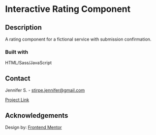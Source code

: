 # Interactive Rating Component

## Description

A rating component for a fictional service with submission confirmation. 

### Built with

HTML/Sass/JavaScript

## Contact

Jennifer S. - stirpe.jennifer@gmail.com

[Project Link](https://jennstirpe.github.io/interactive-rating-component/)

## Acknowledgements

Design by: [Frontend Mentor](https://www.frontendmentor.io/)